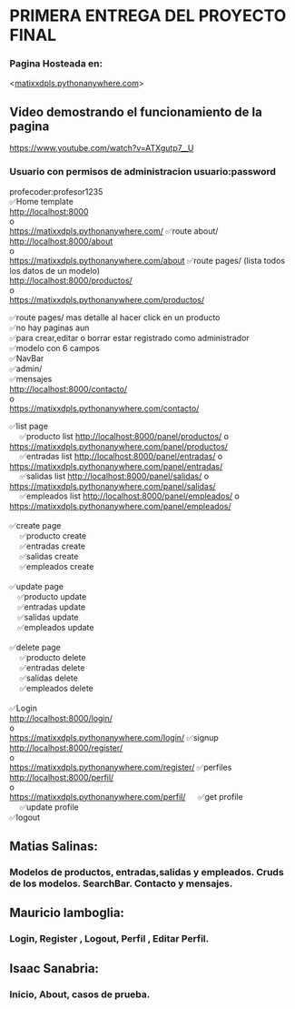 # PRIMERA ENTREGA DEL PROYECTO FINAL
### Pagina Hosteada en:<br>
<[matixxdpls.pythonanywhere.com](https://matixxdpls.pythonanywhere.com/)>
## Video demostrando el funcionamiento de la pagina
<https://www.youtube.com/watch?v=ATXgutp7__U><br>

### Usuario con permisos de administracion usuario:password<br>
profecoder:profesor1235<br>
✅Home template<br>
<http://localhost:8000><br>
o<br>
<https://matixxdpls.pythonanywhere.com/>
✅route about/ <br>
<http://localhost:8000/about><br>
o<br>
<https://matixxdpls.pythonanywhere.com/about>
✅route pages/ (lista todos los datos de un modelo)<br>
<http://localhost:8000/productos/><br>
o<br>
<https://matixxdpls.pythonanywhere.com/productos/>

✅route pages/ mas detalle al hacer click en un producto<br>
✅no hay paginas aun<br>
✅para crear,editar o borrar estar registrado como administrador<br>
✅modelo con 6 campos<br>
✅NavBar<br>
✅admin/<br>
✅mensajes<br>
<http://localhost:8000/contacto/><br>
o<br>
<https://matixxdpls.pythonanywhere.com/contacto/>

✅list page<br>
&emsp;    ✅producto list <http://localhost:8000/panel/productos/> o <https://matixxdpls.pythonanywhere.com/panel/productos/><br> 
&emsp;    ✅entradas list <http://localhost:8000/panel/entradas/> o <https://matixxdpls.pythonanywhere.com/panel/entradas/> <br>
&emsp;    ✅salidas list <http://localhost:8000/panel/salidas/> o <https://matixxdpls.pythonanywhere.com/panel/salidas/> <br>
&emsp;    ✅empleados list <http://localhost:8000/panel/empleados/> o <https://matixxdpls.pythonanywhere.com/panel/empleados/> <br>
<br>
✅create page<br>
&emsp;    ✅producto create<br>
&emsp;    ✅entradas create<br>
&emsp;    ✅salidas create<br>
&emsp;    ✅empleados create<br>
<br>
✅update page<br>
&emsp;✅producto update<br>
&emsp;✅entradas update<br>
&emsp;✅salidas update<br>
&emsp;✅empleados update<br>
<br>
✅delete page<br>
&emsp;    ✅producto delete <br>
&emsp;    ✅entradas delete<br>
&emsp;    ✅salidas delete<br>
&emsp;    ✅empleados delete<br>
<br>
✅Login<br>
<http://localhost:8000/login/><br>
o<br>
<https://matixxdpls.pythonanywhere.com/login/>
✅signup<br>
<http://localhost:8000/register/><br>
o<br>
<https://matixxdpls.pythonanywhere.com/register/>
✅perfiles<br>
<http://localhost:8000/perfil/><br>
o<br>
<https://matixxdpls.pythonanywhere.com/perfil/>
&emsp;    ✅get profile<br>
&emsp;    ✅update profile<br>
✅logout<br>

## Matias Salinas:
### Modelos de productos, entradas,salidas y empleados. Cruds de los modelos. SearchBar. Contacto y mensajes. 

## Mauricio lamboglia:
### Login, Register , Logout, Perfil , Editar Perfil.

## Isaac Sanabria:
### Inicio, About, casos de prueba.
